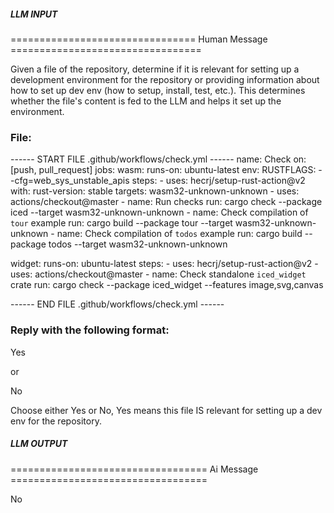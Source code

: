##### LLM INPUT #####
================================ Human Message =================================

Given a file of the repository, determine if it is relevant for setting up a development environment for the repository or providing information about how to set up dev env (how to setup, install, test, etc.). This determines whether the file's content is fed to the LLM and helps it set up the environment.

### File:
------ START FILE .github/workflows/check.yml ------
name: Check
on: [push, pull_request]
jobs:
  wasm:
    runs-on: ubuntu-latest
    env:
      RUSTFLAGS: --cfg=web_sys_unstable_apis
    steps:
    - uses: hecrj/setup-rust-action@v2
      with:
        rust-version: stable
        targets: wasm32-unknown-unknown
    - uses: actions/checkout@master
    - name: Run checks
      run: cargo check --package iced --target wasm32-unknown-unknown
    - name: Check compilation of `tour` example
      run: cargo build --package tour --target wasm32-unknown-unknown
    - name: Check compilation of `todos` example
      run: cargo build --package todos --target wasm32-unknown-unknown

  widget:
    runs-on: ubuntu-latest
    steps:
    - uses: hecrj/setup-rust-action@v2
    - uses: actions/checkout@master
    - name: Check standalone `iced_widget` crate
      run: cargo check --package iced_widget --features image,svg,canvas

------ END FILE .github/workflows/check.yml ------

### Reply with the following format:

<rel>Yes</rel>

or

<rel>No</rel>

Choose either Yes or No, Yes means this file IS relevant for setting up a dev env for the repository.

##### LLM OUTPUT #####
================================== Ai Message ==================================

<rel>No</rel>